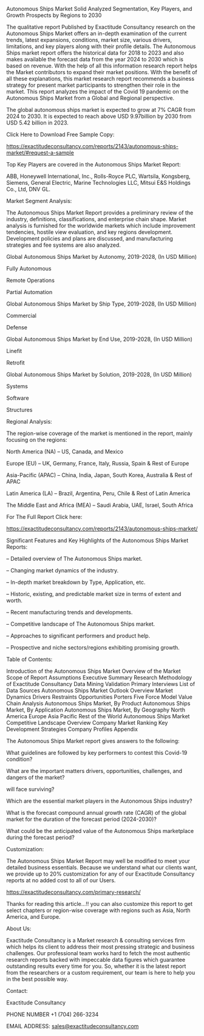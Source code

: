 Autonomous Ships Market Solid Analyzed Segmentation, Key Players, and Growth Prospects by Regions to 2030

The qualitative report Published by Exactitude Consultancy research on the Autonomous Ships Market offers an in-depth examination of the current trends, latest expansions, conditions, market size, various drivers, limitations, and key players along with their profile details. The Autonomous Ships market report offers the historical data for 2018 to 2023 and also makes available the forecast data from the year 2024 to 2030 which is based on revenue. With the help of all this information research report helps the Market contributors to expand their market positions. With the benefit of all these explanations, this market research report recommends a business strategy for present market participants to strengthen their role in the market. This report analyzes the impact of the Covid 19 pandemic on the Autonomous Ships Market from a Global and Regional perspective.

The global autonomous ships market is expected to grow at 7% CAGR from 2024 to 2030. It is expected to reach above USD 9.97billion by 2030 from USD 5.42 billion in 2023.

Click Here to Download Free Sample Copy:

https://exactitudeconsultancy.com/reports/2143/autonomous-ships-market/#request-a-sample

Top Key Players are covered in the Autonomous Ships Market Report:

ABB, Honeywell International, Inc., Rolls-Royce PLC, Wartsila, Kongsberg, Siemens, General Electric, Marine Technologies LLC, Mitsui E&S Holdings Co., Ltd, DNV GL.

Market Segment Analysis:

The Autonomous Ships Market Report provides a preliminary review of the industry, definitions, classifications, and enterprise chain shape. Market analysis is furnished for the worldwide markets which include improvement tendencies, hostile view evaluation, and key regions development. Development policies and plans are discussed, and manufacturing strategies and fee systems are also analyzed.

Global Autonomous Ships Market by Autonomy, 2019-2028, (In USD Million)

Fully Autonomous

Remote Operations

Partial Automation

Global Autonomous Ships Market by Ship Type, 2019-2028, (In USD Million)

Commercial

Defense

Global Autonomous Ships Market by End Use, 2019-2028, (In USD Million)

Linefit

Retrofit

Global Autonomous Ships Market by Solution, 2019-2028, (In USD Million)

Systems

Software

Structures

Regional Analysis:

The region-wise coverage of the market is mentioned in the report, mainly focusing on the regions:

North America (NA) – US, Canada, and Mexico

Europe (EU) – UK, Germany, France, Italy, Russia, Spain & Rest of Europe

Asia-Pacific (APAC) – China, India, Japan, South Korea, Australia & Rest of APAC

Latin America (LA) – Brazil, Argentina, Peru, Chile & Rest of Latin America

The Middle East and Africa (MEA) – Saudi Arabia, UAE, Israel, South Africa

For The Full Report Click here:

https://exactitudeconsultancy.com/reports/2143/autonomous-ships-market/

Significant Features and Key Highlights of the Autonomous Ships Market Reports:

– Detailed overview of The Autonomous Ships market.

– Changing market dynamics of the industry.

– In-depth market breakdown by Type, Application, etc.

– Historic, existing, and predictable market size in terms of extent and worth.

– Recent manufacturing trends and developments.

– Competitive landscape of The Autonomous Ships market.

– Approaches to significant performers and product help.

– Prospective and niche sectors/regions exhibiting promising growth.

Table of Contents:

Introduction of the Autonomous Ships Market
Overview of the Market
Scope of Report
Assumptions
Executive Summary
Research Methodology of Exactitude Consultancy
Data Mining
Validation
Primary Interviews
List of Data Sources
Autonomous Ships Market Outlook
Overview
Market Dynamics
Drivers
Restraints
Opportunities
Porters Five Force Model
Value Chain Analysis
Autonomous Ships Market, By Product
Autonomous Ships Market, By Application
Autonomous Ships Market, By Geography
North America
Europe
Asia Pacific
Rest of the World
Autonomous Ships Market Competitive Landscape
Overview
Company Market Ranking
Key Development Strategies
Company Profiles
Appendix

The Autonomous Ships Market report gives answers to the following:

What guidelines are followed by key performers to contest this Covid-19 condition?

What are the important matters drivers, opportunities, challenges, and dangers of the market?

will face surviving?

Which are the essential market players in the Autonomous Ships industry?

What is the forecast compound annual growth rate (CAGR) of the global market for the duration of the forecast period (2024-2030)?

What could be the anticipated value of the Autonomous Ships marketplace during the forecast period?

Customization:

The Autonomous Ships Market Report may well be modified to meet your detailed business essentials. Because we understand what our clients want, we provide up to 20% customization for any of our Exactitude Consultancy reports at no added cost to all of our Users.

https://exactitudeconsultancy.com/primary-research/

Thanks for reading this article...!! you can also customize this report to get select chapters or region-wise coverage with regions such as Asia, North America, and Europe.

About Us:

Exactitude Consultancy is a Market research & consulting services firm which helps its client to address their most pressing strategic and business challenges. Our professional team works hard to fetch the most authentic research reports backed with impeccable data figures which guarantee outstanding results every time for you. So, whether it is the latest report from the researchers or a custom requirement, our team is here to help you in the best possible way.

Contact:

Exactitude Consultancy

PHONE NUMBER +1 (704) 266-3234

EMAIL ADDRESS: sales@exactitudeconsultancy.com  
